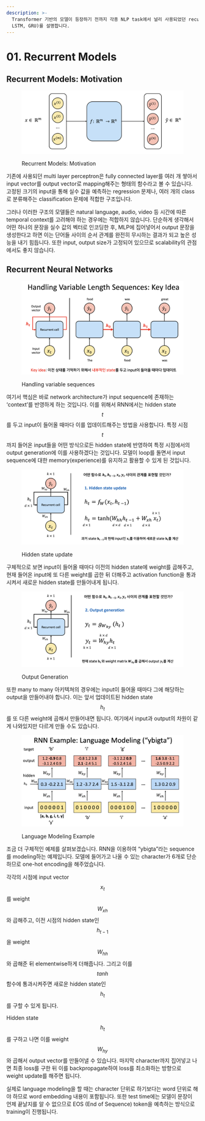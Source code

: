 ```yaml
---
description: >-
  Transformer 기반의 모델이 등장하기 전까지 각종 NLP task에서 널리 사용되었던 recurrent models (RNN,
  LSTM, GRU)를 설명합니다.
---
```


# 01. Recurrent Models

## Recurrent Models: Motivation

<figure><img src="../../.gitbook/assets/Recurrent Models motivation.png" alt=""><figcaption><p>Recurrent Models: Motivation</p></figcaption></figure>

기존에 사용되던 multi layer perceptron은 fully connected layer를 여러 개 쌓아서 input vector를 output vector로 mapping해주는 형태의 함수라고 볼 수 있습니다. 고정된 크기의 input을 통해 실수 값을 예측하는 regression 문제나, 여러 개의 class로 분류해주는 classification 문제에 적합한 구조입니다.

그러나 이러한 구조의 모델들은 natural language, audio, video 등 시간에 따른 temporal context를 고려해야 하는 경우에는 적합하지 않습니다. 단순하게 생각해서 어떤 하나의 문장을 실수 값의 벡터로 인코딩한 후, MLP에 집어넣어서 output 문장을 생성한다고 하면 이는 단어들 사이의 순서 관계를 완전히 무시하는 결과가 되고 높은 성능을 내기 힘듭니다. 또한 input, output size가 고정되어 있으므로 scalability의 관점에서도 좋지 않습니다.



## Recurrent Neural Networks

<figure><img src="../../.gitbook/assets/Handling variable sequences.png" alt=""><figcaption><p>Handling variable sequences</p></figcaption></figure>

여기서 핵심은 바로 network architecture가 input sequence에 존재하는 ‘context’를 반영하게 하는 것입니다. 이를 위해서 RNN에서는 hidden state $$t$$를 두고 input이 들어올 때마다 이를 업데이트해주는 방법을 사용합니다. 특정 시점 $$t$$까지 들어온 input들을 어떤 방식으로든 hidden state에 반영하여 특정 시점에서의 output generation에 이를 사용하겠다는 것입니다. 모델이 loop를 돌면서 input sequence에 대한 memory(experience)를 유지하고 활용할 수 있게 된 것입니다.



<figure><img src="../../.gitbook/assets/hidden state update (1).png" alt=""><figcaption><p>Hidden state update</p></figcaption></figure>

구체적으로 보면 input이 들어올 때마다 이전의 hidden state에 weight를 곱해주고, 현재 들어온 input에 또 다른 weight를 곱한 뒤 더해주고 activation function을 통과시켜서 새로운 hidden state를 만들어내게 됩니다.



<figure><img src="../../.gitbook/assets/output generation.png" alt=""><figcaption><p>Output Generation</p></figcaption></figure>

또한 many to many 아키텍쳐의 경우에는 input이 들어올 때마다 그에 해당하는 output을 만들어내야 합니다. 이는 앞서 업데이트된 hidden state $$h_t$$를 또 다른 weight에 곱해서 만들어내면 됩니다. 여기에서 input과 output의 차원이 같게 나와있지만 다르게 만들 수도 있습니다.



<figure><img src="../../.gitbook/assets/ybigta sequence modeling.png" alt=""><figcaption><p>Language Modeling Example</p></figcaption></figure>

조금 더 구체적인 예제를 살펴보겠습니다. RNN을 이용하여 “ybigta”라는 sequence를 modeling하는 예제입니다. 모델에 들어가고 나올 수 있는 character가 6개로 단순하므로 one-hot encoding을 해주었습니다.

각각의 시점에 input vector $$x_t$$를 weight $$W_{xh}$$와 곱해주고, 이전 시점의 hidden state인 $$h_{t - 1}$$을 weight $$W_{hh}$$와 곱해준 뒤 elementwise하게 더해줍니다. 그리고 이를 $$tanh$$ 함수에 통과시켜주면 새로운 hidden state인 $$h_t$$를 구할 수 있게 됩니다.

Hidden state $$h_t$$를 구하고 나면 이를 weight $$W_{hy}$$와 곱해서 output vector를 만들어낼 수 있습니다. 마지막 character까지 집어넣고 나면 최종 loss를 구한 뒤 이를 backpropagate하여 loss를 최소화하는 방향으로 weight update를 해주면 됩니다.

실제로 language modeling을 할 때는 character 단위로 하기보다는 word 단위로 해야 하므로 word embedding 내용이 포함됩니다. 또한 test time에는 모델이 문장이 언제 끝날지를 알 수 없으므로 EOS (End of Sequence) token을 예측하는 방식으로 training이 진행됩니다.
